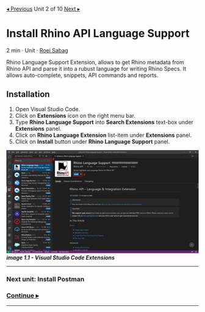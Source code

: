 [◂ Previous](./01.InstallVisualStudioCode.md) Unit 2 of 10 [Next ▸](./03.InstallPostman.md)

# Install Rhino API Language Support
2 min · Unit · [Roei Sabag](https://www.linkedin.com/in/roei-sabag-247aa18/)

Rhino Language Support Extension, allows to get Rhino metadata from Rhino API and parse it into a rubust language for writing Rhino Specs. It allows auto-complete, snippets, API commands and reports.
  
## Installation
1. Open Visual Studio Code.
2. Click on **Extensions** icon on the right menu bar.
3. Type **Rhino Language Support** into **Search Extensions** text-box under **Extensions** panel.
4. Click on **Rhino Language Extension** list-item under **Extensions** panel.
5. Click on **Install** button under **Rhino Language Support** panel.

![image 1.1 - visual studio Code Extensions](./Images/m01u02_1.png)  
_**image 1.1 - Visual Studio Code Extensions**_

---
### Next unit: Install Postman
### [Continue ▸](./03.InstallPostman.md)
---
